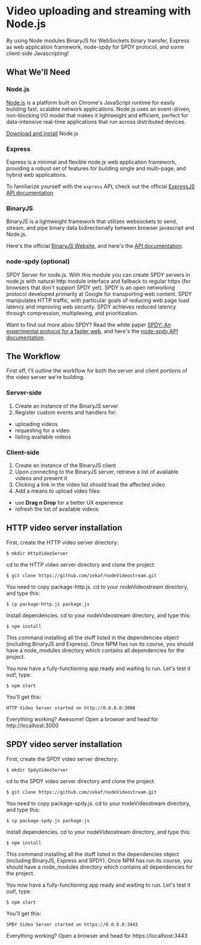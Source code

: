 # Video uploading and streaming with Node.js

By using Node modules BinaryJS for WebSockets binary transfer, Express as web application framework, node-spdy for SPDY protocol, and some client-side Javascripting!

## What We'll Need

### Node.js

[Node.js](http://www.nodejs.org/) is a platform built on Chrome's JavaScript runtime for easily building fast, scalable network applications. Node.js uses an event-driven, non-blocking I/O model that makes it lightweight and efficient, perfect for data-intensive real-time applications that run across distributed devices.

[Download and install](http://www.nodejs.org/download/) Node.js

### Express

Express is a minimal and flexible node.js web application framework, providing a robust set of features for building single and multi-page, and hybrid web applications. 

To familiarize yourself with the `express` API, check out the official [ExpressJS API documentation](http://www.expressjs.com/api.html)

### BinaryJS

BinaryJS is a lightweight framework that utilizes websockets to send, stream, 
and pipe binary data bidirectionally between browser javascript and Node.js.

Here's the official [BinaryJS Website](http://www.binaryjs.com/),
and here's the [API documentation](https://github.com/binaryjs/binaryjs/tree/master/doc).

### node-spdy (optional)

SPDY Server for node.js. With this module you can create SPDY servers in node.js with natural http module interface and fallback to regular https (for browsers that don't support SPDY yet). SPDY is an open networking protocol developed primarily at Google for transporting web content. SPDY manipulates HTTP traffic, with particular goals of reducing web page load latency and improving web security. SPDY achieves reduced latency through compression, multiplexing, and prioritization. 

Want to find out more abou SPDY? Read the white paper [SPDY: An experimental protocol for a faster web](http://www.chromium.org/spdy/spdy-whitepaper), and here's the [node-spdy API documentation](https://github.com/indutny/node-spdy).


## The Workflow

First off, I'll outline the workflow for both the server and client portions of
the video server we're building.

### Server-side

1. Create an instance of the BinaryJS server
2. Register custom events and handlers for:

* uploading videos
* requesting for a video
* listing available videos

### Client-side

1. Create an instance of the BinaryJS client
2. Upon connecting to the BinaryJS server, retrieve a list of available videos and present it
3. Clicking a link in the video list should load the affected video
4. Add a means to upload video files:
* use **Drag n Drop** for a better UX experience
* refresh the list of available videos

## HTTP video server installation

First, create the HTTP video server directory:

```
$ mkdir HttpVideoServer
```

cd to the HTTP video server directory and clone the project:

```
$ git clone https://github.com/zekaf/nodeVideostream.git
```

You need to copy package-http.js. 
cd to your nodeVideostream directory, and type this:

```
$ cp package-http.js package.js  
```

Install dependencies. cd to your nodeVideostream directory, and type this:

```
$ npm install
```
This command installing all the stuff listed in the dependencies object (including BinaryJS and Express). 
Once NPM has run its course, you should have a node_modules directory which contains all dependencies for the project.

You now have a fully-functioning app ready and waiting to run. Let's test it out!, type: 

```
$ npm start
```

You'll get this: 

```
HTTP Video Server started on http://0.0.0.0:3000
```

Everything working? Awesome! Open a browser and head for http://localhost:3000 


## SPDY video server installation

First, create the SPDY video server directory:

```
$ mkdir SpdyVideoServer
```

cd to the SPDY video server directory and clone the project:

```
$ git clone https://github.com/zekaf/nodeVideostream.git
```

You need to copy package-spdy.js. 
cd to your nodeVideostream directory, and type this:

```
$ cp package-spdy.js package.js  
```

Install dependencies. cd to your nodeVideostream directory, and type this:

```
$ npm install
```
This command installing all the stuff listed in the dependencies object (including BinaryJS, Express and SPDY). 
Once NPM has run its course, you should have a node_modules directory which contains all dependencies for the project.

You now have a fully-functioning app ready and waiting to run. Let's test it out!, type: 

```
$ npm start
```

You'll get this: 

```
SPDY Video Server started on https://0.0.0.0:3443
```

Everything working? Open a browser and head for https://localhost:3443 
